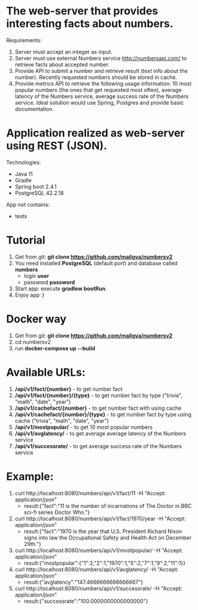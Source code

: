 # The web-server that provides interesting facts about numbers.
Requirements:
1. Server must accept an integer as input.
2. Server must use external Numbers service http://numbersapi.com/ to retrieve facts about accepted number.
3. Provide API to submit a number and retrieve result (text info about the number). Recently requested numbers should be stored in cache.
4. Provide metrics API to retrieve the following usage information: 10 most popular numbers (the ones that get requested most often), average latency of the Numbers service, average success rate of the Numbers service.
   Ideal solution would use Spring, Postgres and provide basic documentation.

# Application realized as web-server using REST (JSON). 
Technologies:
- Java 11
- Gradle  
- Spring boot 2.4.1
- PostgreSQL 42.2.18

App not contains:
- tests

# Tutorial
1. Get from git: **git clone https://github.com/mailgva/numbersv2**
2. You need installed **PostgreSQL** (default port) and database called **numbers**
   - login **user**
   - password **password**
3. Start app: execute  **gradlew bootRun**.  
4. Enjoy app :)

# Docker way
1. Get from git: **git clone https://github.com/mailgva/numbersv2**
2. cd numbersv2
3. run **docker-compose up --build**

# Available URLs:
1. **/api/v1/fact/{number}** - to get number fact 
2. **/api/v1/fact/{number}/{type}** - to get number fact by type ("trivia", "math", "date", "year")
3. **/api/v1/cachefact/{number}** - to get number fact with using cache
4. **/api/v1/cachefact/{number}/{type}** - to get number fact by type using cache ("trivia", "math", "date", "year")
5. **/api/v1/mostpopular/** - to get 10 most popular numbers
6. **/api/v1/avglatency/** - to get average average latency of the Numbers service
7. **/api/v1/successrate/** - to get average success rate of the Numbers service

# Example:
1. curl http://localhost:8080/numbers/api/v1/fact/11 -H "Accept: application/json"
	* result:{"fact":"11 is the number of incarnations of The Doctor in BBC sci-fi series Doctor Who."}
2. curl http://localhost:8080/numbers/api/v1/fact/1970/year -H "Accept: application/json"
	* result:{"fact":"1970 is the year that U.S. President Richard Nixon signs into law the Occupational Safety and Health Act on December 29th."}
3. curl http://localhost:8080/numbers/api/v1/mostpopular/ -H "Accept: application/json"
	* result:{"mostpopular":{"1":2,"2":1,"1970":1,"5":2,"7":1,"9":2,"11":1}}
4. curl http://localhost:8080/numbers/api/v1/avglatency/ -H "Accept: application/json"
	* result:{"avglatency":"147.4666666666666667"}
5. curl http://localhost:8080/numbers/api/v1/successrate/ -H "Accept: application/json"
	* result:{"successrate":"100.0000000000000000"}
